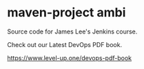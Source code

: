 # maven-project ambi
Source code for James Lee's Jenkins course.

Check out our Latest DevOps PDF book.

https://www.level-up.one/devops-pdf-book
